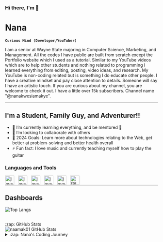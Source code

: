 ### Hi there, I'm 👋

<h1>Nana</h1>

**`Curious Mind (Developer/YouTuber)`**

I am a senior at Wayne State majoring in Computer Science, Marketing, and Management. All the codes I have public are built from scratch
except the Portfolio website which I used as a tutorial. Similar to my YouTube videos which are to help other students and nothing 
related to programming I learned everything from editing, posting, video ideas, and research. My YouTube is non-coding related but is something I do educate other people. I have a creative mindset and pay close attention
to details. Someone will say I have an artistic touch. If you are curious about my channel, you are welcome to check it out. I have a little over 15k subscribers. Channel name "[@nanakwesiamakye](https://www.youtube.com/@nanakwesiamakye)".

---

## I'm a Student, Family Guy, and Adventurer!!

- 🌱 I’m currently learning everything, and be mentored 🤣
- 👯 I’m looking to collaborate with others
- 🥅 2024 Goals: Learn more about technologies relating to the Web, get better at problem-solving and better health overall
- ⚡ Fun fact: I love music and currently teaching myself how to play the guitar

###  Languages and Tools
<img align="left" alt="javascript" width="30px" style="padding-right:10px;" src="https://cdn.jsdelivr.net/gh/devicons/devicon@latest/icons/html5/html5-plain.svg" />
<img align="left" alt="javascript" width="30px" style="padding-right:10px;" src="https://cdn.jsdelivr.net/gh/devicons/devicon@latest/icons/css3/css3-plain.svg" />
<img align="left" alt="javascript" width="30px" style="padding-right:10px;" src="https://cdn.jsdelivr.net/gh/devicons/devicon@latest/icons/javascript/javascript-plain.svg" />
<img align="left" alt="javascript" width="30px" style="padding-right:10px;" src="https://cdn.jsdelivr.net/gh/devicons/devicon@latest/icons/python/python-plain.svg" />
<img align="left" alt="javascript" width="30px" style="padding-right:10px;" src="https://cdn.jsdelivr.net/gh/devicons/devicon@latest/icons/git/git-plain.svg" />
<img align="left" alt="GitHub" width="30px" src="https://user-images.githubusercontent.com/3369400/139447912-e0f43f33-6d9f-45f8-be46-2df5bbc91289.png" style="padding-right:10px;" />
<br>

---


## Dashboards

![Top Langs](https://github-readme-stats.vercel.app/api/top-langs/?username=naamak01&layout=compact)

<br>

<summary>:zap: GitHub Stats</summary>

<img align="left" alt="naamak01 GitHub Stats" src="https://github-readme-stats.vercel.app/api?username=naamak01&show_icons=true&hide_border=false&title_color=ff652f&icon_color=FFE400&bg_color=09131B&text_color=ffffff&border_color=0c1a25" />

<br>

<details>
<summary>:zap: Nana's Coding Journey</summary>

I started my coding journey just 2 years ago, as I was in my final year of graduating with a double major in Marketing and Management. The idea of coding or learning how to build something with code was something I never really thought about. I just jumped into it head first not knowing how tough the path can be. During the last couple of years as a Computer Science Major, I have learned and played with a few coding languages like Java, C++, and Python, and currently teaching myself Javascript. This journey has not been easy. There have been times when I just wanted to give up. My imposter syndrome has been over the roof. Last year I took an intro to Web Development and that was when I started enjoying it. I found out just pure back-end is not really for me. I rather enjoy building web applications, websites, full-stack apps, or things that involve creating things on both the visual and incorporating the back end as well. The road may seem long and scary, but I am ready to take up the challenge.
</details>
    
          
<!--



Here are some ideas to get you started:

- 🔭 I’m currently working on ...
- 🌱 I’m currently learning ...
- 👯 I’m looking to collaborate on ...
- 🤔 I’m looking for help with ...
- 💬 Ask me about ...
- 📫 How to reach me: ...
- 😄 Pronouns: ...
- ⚡ Fun fact: ...
-->
